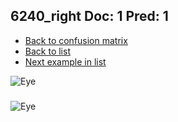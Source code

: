 ## 6240_right Doc: 1 Pred: 1
- [Back to confusion matrix](https://github.com/juliandewit/kaggle_retinopathy/blob/master/matrix.md)
- [Back to list](https://github.com/juliandewit/kaggle_retinopathy/blob/master/lists/11/list.md)
- [Next example in list](https://github.com/juliandewit/kaggle_retinopathy/blob/master/lists/11/66/6691_left.md)

![Eye](https://retinopaty.blob.core.windows.net/size1024/6240_right_1.jpeg)

### 

![Eye]()
